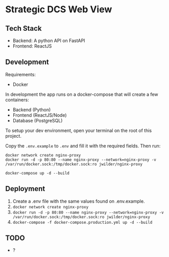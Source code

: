 # Strategic DCS Web View

## Tech Stack

- Backend: A python API on FastAPI
- Frontend: ReactJS

## Development

Requirements:
- Docker

In development the app runs on a docker-compose that will create a few containers:

 - Backend (Python)
 - Frontend (ReactJS/Node)
 - Database (PostgreSQL)

To setup your dev environment, open your terminal on the root of this project.

Copy the `.env.example` to `.env` and fill it with the required fields. Then run:

```
docker network create nginx-proxy
docker run -d -p 80:80 --name nginx-proxy --network=nginx-proxy -v /var/run/docker.sock:/tmp/docker.sock:ro jwilder/nginx-proxy

docker-compose up -d --build
```

## Deployment

1. Create a .env file with the same values found on .env.example.
1. `docker network create nginx-proxy`
1. `docker run -d -p 80:80 --name nginx-proxy --network=nginx-proxy -v /var/run/docker.sock:/tmp/docker.sock:ro jwilder/nginx-proxy`
1. `docker-compose -f docker-compose.production.yml up -d --build`

## TODO

- ?
